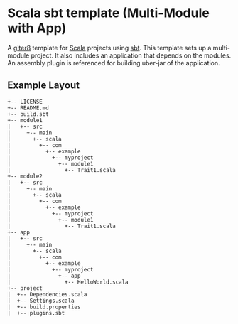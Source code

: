 # Scala sbt template (Multi-Module with App)

A [giter8][1] template for [Scala][2] projects using [sbt][3].
This template sets up a multi-module project. It also includes an application that depends on the modules. 
An assembly plugin is referenced for building uber-jar of the application.

## Example Layout

~~~
+-- LICENSE
+-- README.md
+-- build.sbt
+-- module1
|   +-- src
|     +-- main
|       +-- scala
|         +-- com
|           +-- example
|             +-- myproject
|               +-- module1
|                 +-- Trait1.scala
+-- module2
|   +-- src
|     +-- main
|       +-- scala
|         +-- com
|           +-- example
|             +-- myproject
|               +-- module1
|                 +-- Trait1.scala
+-- app
|   +-- src
|     +-- main
|       +-- scala
|         +-- com
|           +-- example
|             +-- myproject
|               +-- app
|                 +-- HelloWorld.scala
+-- project
|  +-- Dependencies.scala
|  +-- Settings.scala
|  +-- build.properties
|  +-- plugins.sbt
~~~

[1]: https://github.com/n8han/giter8
[2]: http://www.scala-lang.org/
[3]: http://github.com/harrah/xsbt/


